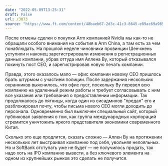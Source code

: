 ```yaml
---
date: "2022-05-09T13:25:31"
draft: False
url: /3073
source: "https://www.ft.com/content/48baeb67-2d3c-41c3-8645-e89ac69a985a"
---
```


После отмены сделки о покупки Arm компанией Nvidia мы как-то не обращали особого внимания на события в Arm China, а там есть за чем понаблюдать. На прошлой неделе чиновники провинции Шенчжень уступили и наконец зарегистрировали изменения в регистрационных данных компании, убрав оттуда имя Аллена Ву, который отказывался покинуть пост CEO, и зарегистрировав новую печать компании. 

Правда, этого оказалось мало — офис компании новому CEO пришлось брать штурмом с участием полиции. После задержания нескольких охранников выяснилось, что офис пуст, поскольку Ву перевел всю компанию на удаленный режим работы и требует согласовывать с ним все указания или требования о предоставлении информации. Так продолжалось до пятницы, когда один из сисадминов "предал" его и разблокировал почту, чтобы письма нового CEO могли доходить до персонала. Одновременно был выключен специальный сайт, который публиковал заявления о том, как группа международных корпораций стремится уничтожить яркого представителя экономики современного Китая.

Сколько это еще продлится, сказать сложно — Аллен Ву на протяжении нескольких лет выстраивал компанию под себя, увольняя нелояльных. Но и SoftBank отступать уже не будет — не получилось продать, так надо хоть на IPO компанию вывести, а без ключевого элемента на одном из крупнейших рынков это сделать не получится.
